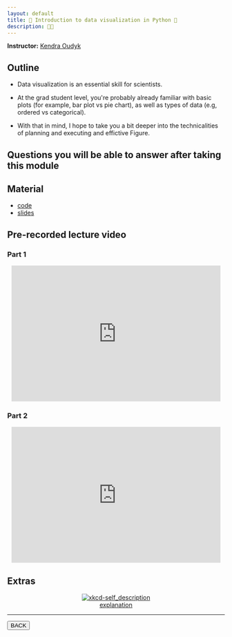 ```yaml
---
layout: default
title: 👀 Introduction to data visualization in Python 🐍
description: 👀🐍
---
```


**Instructor:** [Kendra Oudyk](https://github.com/koudyk)

## Outline

-   Data visualization is an essential skill for scientists.

-   At the grad student level, you're probably already familiar with basic plots
    (for example, bar plot vs pie chart), as well as types of data (e.g, ordered vs categorical).

-   With that in mind, I hope to take you a bit deeper
    into the technicalities of planning and executing and effictive Figure.

## Questions you will be able to answer after taking this module

<!-- TODO -->

## Material

-   [code](https://github.com/neurodatascience/QLS-course-materials/tree/main/Lectures/2024/10_intro_to_data_visualization)
-   [slides](https://github.com/neurodatascience/QLS-course-materials/tree/main/Lectures/2024/10_intro_to_data_visualization/lectures)

## Pre-recorded lecture video

### Part 1

<div style="display: flex; justify-content: center; margin: 10px">

  <iframe
    width="560"
    height="315"
    src="https://www.youtube.com/embed/dqf5gmY7vE0?si=abtvx9YQdx1LA4Sd"
    title="YouTube video player"
    frameborder="0"
    allow="accelerometer; autoplay; clipboard-write; encrypted-media; gyroscope; picture-in-picture; web-share" referrerpolicy="strict-origin-when-cross-origin"
    allowfullscreen>
  </iframe>

</div>

### Part 2

<div style="display: flex; justify-content: center; margin: 10px">

  <iframe
    width="560"
    height="315"
    src="https://www.youtube.com/embed/DrOICNoOfEA?si=1csrjBNnE6Xl_hz7"
    title="YouTube video player"
    frameborder="0"
    allow="accelerometer; autoplay; clipboard-write; encrypted-media; gyroscope; picture-in-picture; web-share" referrerpolicy="strict-origin-when-cross-origin"
    allowfullscreen>
  </iframe>

</div>

## Extras

<div style="display: flex; flex-direction: column; justify-content: center; align-items: center; margin: 10px">
  <a href="https://xkcd.com/688/">
    <img src="https://imgs.xkcd.com/comics/self_description.png" alt="xkcd-self_description">
  </a>
    <a href="https://www.explainxkcd.com/wiki/index.php/688">explanation</a>
</div>

---

<a href="{{ site.url }}/lectures-materials/latest.html"><button>BACK</button></a>
